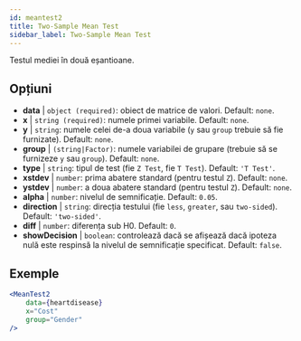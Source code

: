 ```yaml
---
id: meantest2
title: Two-Sample Mean Test
sidebar_label: Two-Sample Mean Test
---
```


Testul mediei în două eșantioane.

## Opțiuni

* __data__ | `object (required)`: obiect de matrice de valori. Default: `none`.
* __x__ | `string (required)`: numele primei variabile. Default: `none`.
* __y__ | `string`: numele celei de-a doua variabile (`y` sau `group` trebuie să fie furnizate). Default: `none`.
* __group__ | `(string|Factor)`: numele variabilei de grupare (trebuie să se furnizeze `y` sau `group`). Default: `none`.
* __type__ | `string`: tipul de test (fie `Z Test`, fie `T Test`). Default: `'T Test'`.
* __xstdev__ | `number`: prima abatere standard (pentru testul `Z`). Default: `none`.
* __ystdev__ | `number`: a doua abatere standard (pentru testul `Z`). Default: `none`.
* __alpha__ | `number`: nivelul de semnificație. Default: `0.05`.
* __direction__ | `string`: direcția testului (fie `less`, `greater`, sau `two-sided`). Default: `'two-sided'`.
* __diff__ | `number`: diferența sub H0. Default: `0`.
* __showDecision__ | `boolean`: controlează dacă se afișează dacă ipoteza nulă este respinsă la nivelul de semnificație specificat. Default: `false`.


## Exemple

```jsx live
<MeanTest2
    data={heartdisease} 
    x="Cost"
    group="Gender"
/>
```
